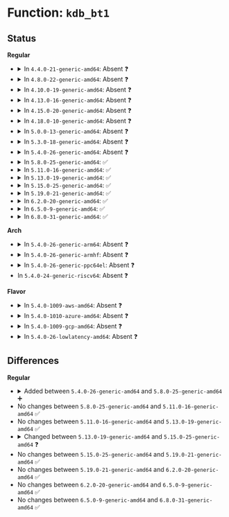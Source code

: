 # Function: <code>kdb_bt1</code>

## Status
<b>Regular</b>
<ul>
<li>
<details>
<summary>In <code>4.4.0-21-generic-amd64</code>: Absent ❓</summary>

```json
{
  "name": "kdb_bt1",
  "collision_type": "Unique Static",
  "inline_type": "Selective",
  "funcs": [
    {
      "addr": 18446744071580126896,
      "name": "kdb_bt1",
      "external": false,
      "loc": "kernel/debug/kdb/kdb_bt.c:80",
      "file": "kernel/debug/kdb/kdb_bt.c",
      "inline": "not declared, inlined",
      "caller_inline": [],
      "caller_func": [
        "kernel/debug/kdb/kdb_bt.c:kdb_bt",
        "kernel/debug/kdb/kdb_bt.c:kdb_bt",
        "kernel/debug/kdb/kdb_bt.c:kdb_bt",
        "kernel/debug/kdb/kdb_bt.c:kdb_bt",
        "kernel/debug/kdb/kdb_bt.c:kdb_bt"
      ]
    }
  ],
  "symbols": [
    {
      "addr": 18446744071580126896,
      "name": "kdb_bt1.isra.0",
      "section": ".text",
      "bind": "STB_LOCAL",
      "size": 255
    }
  ]
}
```
</details>
</li>
<li>
<details>
<summary>In <code>4.8.0-22-generic-amd64</code>: Absent ❓</summary>

```json
{
  "name": "kdb_bt1",
  "collision_type": "Unique Static",
  "inline_type": "Selective",
  "funcs": [
    {
      "addr": 18446744071580160944,
      "name": "kdb_bt1",
      "external": false,
      "loc": "kernel/debug/kdb/kdb_bt.c:80",
      "file": "kernel/debug/kdb/kdb_bt.c",
      "inline": "not declared, inlined",
      "caller_inline": [],
      "caller_func": [
        "kernel/debug/kdb/kdb_bt.c:kdb_bt",
        "kernel/debug/kdb/kdb_bt.c:kdb_bt",
        "kernel/debug/kdb/kdb_bt.c:kdb_bt",
        "kernel/debug/kdb/kdb_bt.c:kdb_bt",
        "kernel/debug/kdb/kdb_bt.c:kdb_bt"
      ]
    }
  ],
  "symbols": [
    {
      "addr": 18446744071580160944,
      "name": "kdb_bt1.isra.0",
      "section": ".text",
      "bind": "STB_LOCAL",
      "size": 255
    }
  ]
}
```
</details>
</li>
<li>
<details>
<summary>In <code>4.10.0-19-generic-amd64</code>: Absent ❓</summary>

```json
{
  "name": "kdb_bt1",
  "collision_type": "Unique Static",
  "inline_type": "Selective",
  "funcs": [
    {
      "addr": 18446744071580201360,
      "name": "kdb_bt1",
      "external": false,
      "loc": "kernel/debug/kdb/kdb_bt.c:80",
      "file": "kernel/debug/kdb/kdb_bt.c",
      "inline": "not declared, inlined",
      "caller_inline": [],
      "caller_func": [
        "kernel/debug/kdb/kdb_bt.c:kdb_bt",
        "kernel/debug/kdb/kdb_bt.c:kdb_bt",
        "kernel/debug/kdb/kdb_bt.c:kdb_bt",
        "kernel/debug/kdb/kdb_bt.c:kdb_bt",
        "kernel/debug/kdb/kdb_bt.c:kdb_bt"
      ]
    }
  ],
  "symbols": [
    {
      "addr": 18446744071580201360,
      "name": "kdb_bt1.isra.0",
      "section": ".text",
      "bind": "STB_LOCAL",
      "size": 255
    }
  ]
}
```
</details>
</li>
<li>
<details>
<summary>In <code>4.13.0-16-generic-amd64</code>: Absent ❓</summary>

```json
{
  "name": "kdb_bt1",
  "collision_type": "Unique Static",
  "inline_type": "Selective",
  "funcs": [
    {
      "addr": 18446744071580209360,
      "name": "kdb_bt1",
      "external": false,
      "loc": "kernel/debug/kdb/kdb_bt.c:81",
      "file": "kernel/debug/kdb/kdb_bt.c",
      "inline": "not declared, inlined",
      "caller_inline": [],
      "caller_func": [
        "kernel/debug/kdb/kdb_bt.c:kdb_bt",
        "kernel/debug/kdb/kdb_bt.c:kdb_bt",
        "kernel/debug/kdb/kdb_bt.c:kdb_bt",
        "kernel/debug/kdb/kdb_bt.c:kdb_bt",
        "kernel/debug/kdb/kdb_bt.c:kdb_bt"
      ]
    }
  ],
  "symbols": [
    {
      "addr": 18446744071580209360,
      "name": "kdb_bt1.isra.0",
      "section": ".text",
      "bind": "STB_LOCAL",
      "size": 260
    }
  ]
}
```
</details>
</li>
<li>
<details>
<summary>In <code>4.15.0-20-generic-amd64</code>: Absent ❓</summary>

```json
{
  "name": "kdb_bt1",
  "collision_type": "Unique Static",
  "inline_type": "Selective",
  "funcs": [
    {
      "addr": 18446744071580260720,
      "name": "kdb_bt1",
      "external": false,
      "loc": "kernel/debug/kdb/kdb_bt.c:81",
      "file": "kernel/debug/kdb/kdb_bt.c",
      "inline": "not declared, inlined",
      "caller_inline": [],
      "caller_func": [
        "kernel/debug/kdb/kdb_bt.c:kdb_bt",
        "kernel/debug/kdb/kdb_bt.c:kdb_bt",
        "kernel/debug/kdb/kdb_bt.c:kdb_bt",
        "kernel/debug/kdb/kdb_bt.c:kdb_bt",
        "kernel/debug/kdb/kdb_bt.c:kdb_bt"
      ]
    }
  ],
  "symbols": [
    {
      "addr": 18446744071580260720,
      "name": "kdb_bt1.isra.0",
      "section": ".text",
      "bind": "STB_LOCAL",
      "size": 260
    }
  ]
}
```
</details>
</li>
<li>
<details>
<summary>In <code>4.18.0-10-generic-amd64</code>: Absent ❓</summary>

```json
{
  "name": "kdb_bt1",
  "collision_type": "Unique Static",
  "inline_type": "Selective",
  "funcs": [
    {
      "addr": 18446744071580321168,
      "name": "kdb_bt1",
      "external": false,
      "loc": "kernel/debug/kdb/kdb_bt.c:81",
      "file": "kernel/debug/kdb/kdb_bt.c",
      "inline": "not declared, inlined",
      "caller_inline": [],
      "caller_func": [
        "kernel/debug/kdb/kdb_bt.c:kdb_bt",
        "kernel/debug/kdb/kdb_bt.c:kdb_bt",
        "kernel/debug/kdb/kdb_bt.c:kdb_bt",
        "kernel/debug/kdb/kdb_bt.c:kdb_bt",
        "kernel/debug/kdb/kdb_bt.c:kdb_bt"
      ]
    }
  ],
  "symbols": [
    {
      "addr": 18446744071580321168,
      "name": "kdb_bt1.isra.0",
      "section": ".text",
      "bind": "STB_LOCAL",
      "size": 260
    }
  ]
}
```
</details>
</li>
<li>
<details>
<summary>In <code>5.0.0-13-generic-amd64</code>: Absent ❓</summary>

```json
{
  "name": "kdb_bt1",
  "collision_type": "Unique Static",
  "inline_type": "Selective",
  "funcs": [
    {
      "addr": 18446744071580373968,
      "name": "kdb_bt1",
      "external": false,
      "loc": "kernel/debug/kdb/kdb_bt.c:81",
      "file": "kernel/debug/kdb/kdb_bt.c",
      "inline": "not declared, inlined",
      "caller_inline": [],
      "caller_func": [
        "kernel/debug/kdb/kdb_bt.c:kdb_bt",
        "kernel/debug/kdb/kdb_bt.c:kdb_bt",
        "kernel/debug/kdb/kdb_bt.c:kdb_bt",
        "kernel/debug/kdb/kdb_bt.c:kdb_bt",
        "kernel/debug/kdb/kdb_bt.c:kdb_bt"
      ]
    }
  ],
  "symbols": [
    {
      "addr": 18446744071580373968,
      "name": "kdb_bt1.isra.1",
      "section": ".text",
      "bind": "STB_LOCAL",
      "size": 260
    }
  ]
}
```
</details>
</li>
<li>
<details>
<summary>In <code>5.3.0-18-generic-amd64</code>: Absent ❓</summary>

```json
{
  "name": "kdb_bt1",
  "collision_type": "Unique Static",
  "inline_type": "Selective",
  "funcs": [
    {
      "addr": 18446744071580426528,
      "name": "kdb_bt1",
      "external": false,
      "loc": "kernel/debug/kdb/kdb_bt.c:81",
      "file": "kernel/debug/kdb/kdb_bt.c",
      "inline": "not declared, inlined",
      "caller_inline": [],
      "caller_func": [
        "kernel/debug/kdb/kdb_bt.c:kdb_bt",
        "kernel/debug/kdb/kdb_bt.c:kdb_bt",
        "kernel/debug/kdb/kdb_bt.c:kdb_bt",
        "kernel/debug/kdb/kdb_bt.c:kdb_bt",
        "kernel/debug/kdb/kdb_bt.c:kdb_bt"
      ]
    }
  ],
  "symbols": [
    {
      "addr": 18446744071580426528,
      "name": "kdb_bt1.isra.0",
      "section": ".text",
      "bind": "STB_LOCAL",
      "size": 269
    }
  ]
}
```
</details>
</li>
<li>
<details>
<summary>In <code>5.4.0-26-generic-amd64</code>: Absent ❓</summary>

```json
{
  "name": "kdb_bt1",
  "collision_type": "Unique Static",
  "inline_type": "Selective",
  "funcs": [
    {
      "addr": 18446744071580475280,
      "name": "kdb_bt1",
      "external": false,
      "loc": "kernel/debug/kdb/kdb_bt.c:81",
      "file": "kernel/debug/kdb/kdb_bt.c",
      "inline": "not declared, inlined",
      "caller_inline": [],
      "caller_func": [
        "kernel/debug/kdb/kdb_bt.c:kdb_bt",
        "kernel/debug/kdb/kdb_bt.c:kdb_bt",
        "kernel/debug/kdb/kdb_bt.c:kdb_bt",
        "kernel/debug/kdb/kdb_bt.c:kdb_bt",
        "kernel/debug/kdb/kdb_bt.c:kdb_bt"
      ]
    }
  ],
  "symbols": [
    {
      "addr": 18446744071580475280,
      "name": "kdb_bt1.isra.0",
      "section": ".text",
      "bind": "STB_LOCAL",
      "size": 269
    }
  ]
}
```
</details>
</li>
<li>
<details>
<summary>In <code>5.8.0-25-generic-amd64</code>: ✅</summary>

```c
int kdb_bt1(struct task_struct * p, long unsigned int mask, bool btaprompt)
```

```json
{
  "name": "kdb_bt1",
  "collision_type": "Unique Static",
  "inline_type": "No",
  "funcs": [
    {
      "addr": 18446744071580560032,
      "name": "kdb_bt1",
      "external": false,
      "loc": "kernel/debug/kdb/kdb_bt.c:77",
      "file": "kernel/debug/kdb/kdb_bt.c",
      "inline": "seen, unknown",
      "caller_inline": [],
      "caller_func": [
        "kernel/debug/kdb/kdb_bt.c:kdb_bt",
        "kernel/debug/kdb/kdb_bt.c:kdb_bt",
        "kernel/debug/kdb/kdb_bt.c:kdb_bt",
        "kernel/debug/kdb/kdb_bt.c:kdb_bt",
        "kernel/debug/kdb/kdb_bt.c:kdb_bt"
      ]
    }
  ],
  "symbols": [
    {
      "addr": 18446744071580560032,
      "name": "kdb_bt1",
      "section": ".text",
      "bind": "STB_LOCAL",
      "size": 304
    }
  ]
}
```
</details>
</li>
<li>
<details>
<summary>In <code>5.11.0-16-generic-amd64</code>: ✅</summary>

```c
int kdb_bt1(struct task_struct * p, long unsigned int mask, bool btaprompt)
```

```json
{
  "name": "kdb_bt1",
  "collision_type": "Unique Static",
  "inline_type": "No",
  "funcs": [
    {
      "addr": 18446744071580548080,
      "name": "kdb_bt1",
      "external": false,
      "loc": "kernel/debug/kdb/kdb_bt.c:77",
      "file": "kernel/debug/kdb/kdb_bt.c",
      "inline": "seen, unknown",
      "caller_inline": [],
      "caller_func": [
        "kernel/debug/kdb/kdb_bt.c:kdb_bt",
        "kernel/debug/kdb/kdb_bt.c:kdb_bt",
        "kernel/debug/kdb/kdb_bt.c:kdb_bt",
        "kernel/debug/kdb/kdb_bt.c:kdb_bt",
        "kernel/debug/kdb/kdb_bt.c:kdb_bt"
      ]
    }
  ],
  "symbols": [
    {
      "addr": 18446744071580548080,
      "name": "kdb_bt1",
      "section": ".text",
      "bind": "STB_LOCAL",
      "size": 304
    }
  ]
}
```
</details>
</li>
<li>
<details>
<summary>In <code>5.13.0-19-generic-amd64</code>: ✅</summary>

```c
int kdb_bt1(struct task_struct * p, long unsigned int mask, bool btaprompt)
```

```json
{
  "name": "kdb_bt1",
  "collision_type": "Unique Static",
  "inline_type": "No",
  "funcs": [
    {
      "addr": 18446744071580551248,
      "name": "kdb_bt1",
      "external": false,
      "loc": "kernel/debug/kdb/kdb_bt.c:77",
      "file": "kernel/debug/kdb/kdb_bt.c",
      "inline": "seen, unknown",
      "caller_inline": [],
      "caller_func": [
        "kernel/debug/kdb/kdb_bt.c:kdb_bt",
        "kernel/debug/kdb/kdb_bt.c:kdb_bt",
        "kernel/debug/kdb/kdb_bt.c:kdb_bt",
        "kernel/debug/kdb/kdb_bt.c:kdb_bt",
        "kernel/debug/kdb/kdb_bt.c:kdb_bt"
      ]
    }
  ],
  "symbols": [
    {
      "addr": 18446744071580551248,
      "name": "kdb_bt1",
      "section": ".text",
      "bind": "STB_LOCAL",
      "size": 304
    }
  ]
}
```
</details>
</li>
<li>
<details>
<summary>In <code>5.15.0-25-generic-amd64</code>: ✅</summary>

```c
int kdb_bt1(struct task_struct * p, const char * mask, bool btaprompt)
```

```json
{
  "name": "kdb_bt1",
  "collision_type": "Unique Static",
  "inline_type": "No",
  "funcs": [
    {
      "addr": 18446744071580721008,
      "name": "kdb_bt1",
      "external": false,
      "loc": "kernel/debug/kdb/kdb_bt.c:77",
      "file": "kernel/debug/kdb/kdb_bt.c",
      "inline": "seen, unknown",
      "caller_inline": [],
      "caller_func": [
        "kernel/debug/kdb/kdb_bt.c:kdb_bt",
        "kernel/debug/kdb/kdb_bt.c:kdb_bt",
        "kernel/debug/kdb/kdb_bt.c:kdb_bt",
        "kernel/debug/kdb/kdb_bt.c:kdb_bt",
        "kernel/debug/kdb/kdb_bt.c:kdb_bt"
      ]
    }
  ],
  "symbols": [
    {
      "addr": 18446744071580721008,
      "name": "kdb_bt1",
      "section": ".text",
      "bind": "STB_LOCAL",
      "size": 303
    }
  ]
}
```
</details>
</li>
<li>
<details>
<summary>In <code>5.19.0-21-generic-amd64</code>: ✅</summary>

```c
int kdb_bt1(struct task_struct * p, const char * mask, bool btaprompt)
```

```json
{
  "name": "kdb_bt1",
  "collision_type": "Unique Static",
  "inline_type": "No",
  "funcs": [
    {
      "addr": 18446744071580933024,
      "name": "kdb_bt1",
      "external": false,
      "loc": "kernel/debug/kdb/kdb_bt.c:77",
      "file": "kernel/debug/kdb/kdb_bt.c",
      "inline": "seen, unknown",
      "caller_inline": [],
      "caller_func": [
        "kernel/debug/kdb/kdb_bt.c:kdb_bt",
        "kernel/debug/kdb/kdb_bt.c:kdb_bt",
        "kernel/debug/kdb/kdb_bt.c:kdb_bt",
        "kernel/debug/kdb/kdb_bt.c:kdb_bt",
        "kernel/debug/kdb/kdb_bt.c:kdb_bt"
      ]
    }
  ],
  "symbols": [
    {
      "addr": 18446744071580933024,
      "name": "kdb_bt1",
      "section": ".text",
      "bind": "STB_LOCAL",
      "size": 316
    }
  ]
}
```
</details>
</li>
<li>
<details>
<summary>In <code>6.2.0-20-generic-amd64</code>: ✅</summary>

```c
int kdb_bt1(struct task_struct * p, const char * mask, bool btaprompt)
```

```json
{
  "name": "kdb_bt1",
  "collision_type": "Unique Static",
  "inline_type": "No",
  "funcs": [
    {
      "addr": 18446744071581225936,
      "name": "kdb_bt1",
      "external": false,
      "loc": "kernel/debug/kdb/kdb_bt.c:77",
      "file": "kernel/debug/kdb/kdb_bt.c",
      "inline": "seen, unknown",
      "caller_inline": [],
      "caller_func": [
        "kernel/debug/kdb/kdb_bt.c:kdb_bt",
        "kernel/debug/kdb/kdb_bt.c:kdb_bt",
        "kernel/debug/kdb/kdb_bt.c:kdb_bt",
        "kernel/debug/kdb/kdb_bt.c:kdb_bt",
        "kernel/debug/kdb/kdb_bt.c:kdb_bt"
      ]
    }
  ],
  "symbols": [
    {
      "addr": 18446744071581225936,
      "name": "kdb_bt1",
      "section": ".text",
      "bind": "STB_LOCAL",
      "size": 316
    }
  ]
}
```
</details>
</li>
<li>
<details>
<summary>In <code>6.5.0-9-generic-amd64</code>: ✅</summary>

```c
int kdb_bt1(struct task_struct * p, const char * mask, bool btaprompt)
```

```json
{
  "name": "kdb_bt1",
  "collision_type": "Unique Static",
  "inline_type": "No",
  "funcs": [
    {
      "addr": 18446744071581320288,
      "name": "kdb_bt1",
      "external": false,
      "loc": "kernel/debug/kdb/kdb_bt.c:77",
      "file": "kernel/debug/kdb/kdb_bt.c",
      "inline": "seen, unknown",
      "caller_inline": [],
      "caller_func": [
        "kernel/debug/kdb/kdb_bt.c:kdb_bt",
        "kernel/debug/kdb/kdb_bt.c:kdb_bt",
        "kernel/debug/kdb/kdb_bt.c:kdb_bt",
        "kernel/debug/kdb/kdb_bt.c:kdb_bt",
        "kernel/debug/kdb/kdb_bt.c:kdb_bt"
      ]
    }
  ],
  "symbols": [
    {
      "addr": 18446744071581320288,
      "name": "kdb_bt1",
      "section": ".text",
      "bind": "STB_LOCAL",
      "size": 316
    }
  ]
}
```
</details>
</li>
<li>
<details>
<summary>In <code>6.8.0-31-generic-amd64</code>: ✅</summary>

```c
int kdb_bt1(struct task_struct * p, const char * mask, bool btaprompt)
```

```json
{
  "name": "kdb_bt1",
  "collision_type": "Unique Static",
  "inline_type": "No",
  "funcs": [
    {
      "addr": 18446744071581426592,
      "name": "kdb_bt1",
      "external": false,
      "loc": "kernel/debug/kdb/kdb_bt.c:77",
      "file": "kernel/debug/kdb/kdb_bt.c",
      "inline": "seen, unknown",
      "caller_inline": [],
      "caller_func": [
        "kernel/debug/kdb/kdb_bt.c:kdb_bt",
        "kernel/debug/kdb/kdb_bt.c:kdb_bt",
        "kernel/debug/kdb/kdb_bt.c:kdb_bt",
        "kernel/debug/kdb/kdb_bt.c:kdb_bt",
        "kernel/debug/kdb/kdb_bt.c:kdb_bt"
      ]
    }
  ],
  "symbols": [
    {
      "addr": 18446744071581426592,
      "name": "kdb_bt1",
      "section": ".text",
      "bind": "STB_LOCAL",
      "size": 316
    }
  ]
}
```
</details>
</li>
</ul>
<b>Arch</b>
<ul>
<li>
<details>
<summary>In <code>5.4.0-26-generic-arm64</code>: Absent ❓</summary>

```json
{
  "name": "kdb_bt1",
  "collision_type": "Unique Static",
  "inline_type": "Selective",
  "funcs": [
    {
      "addr": 18446603336491750624,
      "name": "kdb_bt1",
      "external": false,
      "loc": "kernel/debug/kdb/kdb_bt.c:81",
      "file": "kernel/debug/kdb/kdb_bt.c",
      "inline": "not declared, inlined",
      "caller_inline": [],
      "caller_func": [
        "kernel/debug/kdb/kdb_bt.c:kdb_bt",
        "kernel/debug/kdb/kdb_bt.c:kdb_bt",
        "kernel/debug/kdb/kdb_bt.c:kdb_bt",
        "kernel/debug/kdb/kdb_bt.c:kdb_bt",
        "kernel/debug/kdb/kdb_bt.c:kdb_bt"
      ]
    }
  ],
  "symbols": [
    {
      "addr": 18446603336491750624,
      "name": "kdb_bt1.isra.0",
      "section": ".text",
      "bind": "STB_LOCAL",
      "size": 272
    }
  ]
}
```
</details>
</li>
<li>
<details>
<summary>In <code>5.4.0-26-generic-armhf</code>: Absent ❓</summary>

```json
{
  "name": "kdb_bt1",
  "collision_type": "Unique Static",
  "inline_type": "Selective",
  "funcs": [
    {
      "addr": 3225698704,
      "name": "kdb_bt1",
      "external": false,
      "loc": "kernel/debug/kdb/kdb_bt.c:81",
      "file": "kernel/debug/kdb/kdb_bt.c",
      "inline": "not declared, inlined",
      "caller_inline": [],
      "caller_func": [
        "kernel/debug/kdb/kdb_bt.c:kdb_bt",
        "kernel/debug/kdb/kdb_bt.c:kdb_bt",
        "kernel/debug/kdb/kdb_bt.c:kdb_bt",
        "kernel/debug/kdb/kdb_bt.c:kdb_bt",
        "kernel/debug/kdb/kdb_bt.c:kdb_bt"
      ]
    }
  ],
  "symbols": [
    {
      "addr": 3225698704,
      "name": "kdb_bt1.constprop.0",
      "section": ".text",
      "bind": "STB_LOCAL",
      "size": 280
    }
  ]
}
```
</details>
</li>
<li>
<details>
<summary>In <code>5.4.0-26-generic-ppc64el</code>: Absent ❓</summary>

```json
{
  "name": "kdb_bt1",
  "collision_type": "Unique Static",
  "inline_type": "Selective",
  "funcs": [
    {
      "addr": 13835058055284787328,
      "name": "kdb_bt1",
      "external": false,
      "loc": "kernel/debug/kdb/kdb_bt.c:81",
      "file": "kernel/debug/kdb/kdb_bt.c",
      "inline": "not declared, inlined",
      "caller_inline": [],
      "caller_func": [
        "kernel/debug/kdb/kdb_bt.c:kdb_bt",
        "kernel/debug/kdb/kdb_bt.c:kdb_bt",
        "kernel/debug/kdb/kdb_bt.c:kdb_bt",
        "kernel/debug/kdb/kdb_bt.c:kdb_bt",
        "kernel/debug/kdb/kdb_bt.c:kdb_bt"
      ]
    }
  ],
  "symbols": [
    {
      "addr": 13835058055284787328,
      "name": "kdb_bt1.isra.0",
      "section": ".text",
      "bind": "STB_LOCAL",
      "size": 368
    }
  ]
}
```
</details>
</li>
<li>
In <code>5.4.0-24-generic-riscv64</code>: Absent ❓
</li>
</ul>
<b>Flavor</b>
<ul>
<li>
<details>
<summary>In <code>5.4.0-1009-aws-amd64</code>: Absent ❓</summary>

```json
{
  "name": "kdb_bt1",
  "collision_type": "Unique Static",
  "inline_type": "Selective",
  "funcs": [
    {
      "addr": 18446744071580444080,
      "name": "kdb_bt1",
      "external": false,
      "loc": "kernel/debug/kdb/kdb_bt.c:81",
      "file": "kernel/debug/kdb/kdb_bt.c",
      "inline": "not declared, inlined",
      "caller_inline": [],
      "caller_func": [
        "kernel/debug/kdb/kdb_bt.c:kdb_bt",
        "kernel/debug/kdb/kdb_bt.c:kdb_bt",
        "kernel/debug/kdb/kdb_bt.c:kdb_bt",
        "kernel/debug/kdb/kdb_bt.c:kdb_bt",
        "kernel/debug/kdb/kdb_bt.c:kdb_bt"
      ]
    }
  ],
  "symbols": [
    {
      "addr": 18446744071580444080,
      "name": "kdb_bt1.isra.0",
      "section": ".text",
      "bind": "STB_LOCAL",
      "size": 269
    }
  ]
}
```
</details>
</li>
<li>
<details>
<summary>In <code>5.4.0-1010-azure-amd64</code>: Absent ❓</summary>

```json
{
  "name": "kdb_bt1",
  "collision_type": "Unique Static",
  "inline_type": "Selective",
  "funcs": [
    {
      "addr": 18446744071580391152,
      "name": "kdb_bt1",
      "external": false,
      "loc": "kernel/debug/kdb/kdb_bt.c:81",
      "file": "kernel/debug/kdb/kdb_bt.c",
      "inline": "not declared, inlined",
      "caller_inline": [],
      "caller_func": [
        "kernel/debug/kdb/kdb_bt.c:kdb_bt",
        "kernel/debug/kdb/kdb_bt.c:kdb_bt",
        "kernel/debug/kdb/kdb_bt.c:kdb_bt",
        "kernel/debug/kdb/kdb_bt.c:kdb_bt",
        "kernel/debug/kdb/kdb_bt.c:kdb_bt"
      ]
    }
  ],
  "symbols": [
    {
      "addr": 18446744071580391152,
      "name": "kdb_bt1.isra.0",
      "section": ".text",
      "bind": "STB_LOCAL",
      "size": 269
    }
  ]
}
```
</details>
</li>
<li>
<details>
<summary>In <code>5.4.0-1009-gcp-amd64</code>: Absent ❓</summary>

```json
{
  "name": "kdb_bt1",
  "collision_type": "Unique Static",
  "inline_type": "Selective",
  "funcs": [
    {
      "addr": 18446744071580435328,
      "name": "kdb_bt1",
      "external": false,
      "loc": "kernel/debug/kdb/kdb_bt.c:81",
      "file": "kernel/debug/kdb/kdb_bt.c",
      "inline": "not declared, inlined",
      "caller_inline": [],
      "caller_func": [
        "kernel/debug/kdb/kdb_bt.c:kdb_bt",
        "kernel/debug/kdb/kdb_bt.c:kdb_bt",
        "kernel/debug/kdb/kdb_bt.c:kdb_bt",
        "kernel/debug/kdb/kdb_bt.c:kdb_bt",
        "kernel/debug/kdb/kdb_bt.c:kdb_bt"
      ]
    }
  ],
  "symbols": [
    {
      "addr": 18446744071580435328,
      "name": "kdb_bt1.isra.0",
      "section": ".text",
      "bind": "STB_LOCAL",
      "size": 269
    }
  ]
}
```
</details>
</li>
<li>
<details>
<summary>In <code>5.4.0-26-lowlatency-amd64</code>: Absent ❓</summary>

```json
{
  "name": "kdb_bt1",
  "collision_type": "Unique Static",
  "inline_type": "Selective",
  "funcs": [
    {
      "addr": 18446744071580490960,
      "name": "kdb_bt1",
      "external": false,
      "loc": "kernel/debug/kdb/kdb_bt.c:81",
      "file": "kernel/debug/kdb/kdb_bt.c",
      "inline": "not declared, inlined",
      "caller_inline": [],
      "caller_func": [
        "kernel/debug/kdb/kdb_bt.c:kdb_bt",
        "kernel/debug/kdb/kdb_bt.c:kdb_bt",
        "kernel/debug/kdb/kdb_bt.c:kdb_bt",
        "kernel/debug/kdb/kdb_bt.c:kdb_bt",
        "kernel/debug/kdb/kdb_bt.c:kdb_bt"
      ]
    }
  ],
  "symbols": [
    {
      "addr": 18446744071580490960,
      "name": "kdb_bt1.isra.0",
      "section": ".text",
      "bind": "STB_LOCAL",
      "size": 269
    }
  ]
}
```
</details>
</li>
</ul>

## Differences
<b>Regular</b>
<ul>
<li>
<details>
<summary>Added between <code>5.4.0-26-generic-amd64</code> and <code>5.8.0-25-generic-amd64</code> ➕</summary>

```c
int kdb_bt1(struct task_struct * p, long unsigned int mask, bool btaprompt)
```
</details>
</li>
<li>
No changes between <code>5.8.0-25-generic-amd64</code> and <code>5.11.0-16-generic-amd64</code> ✅
</li>
<li>
No changes between <code>5.11.0-16-generic-amd64</code> and <code>5.13.0-19-generic-amd64</code> ✅
</li>
<li>
<details>
<summary>Changed between <code>5.13.0-19-generic-amd64</code> and <code>5.15.0-25-generic-amd64</code> ❓</summary>
<ul>
<li>
<b>Param type changed. </b>
<code>long unsigned int mask</code> ➡️ <code>const char * mask</code>
</li>
</ul>
</details>
</li>
<li>
No changes between <code>5.15.0-25-generic-amd64</code> and <code>5.19.0-21-generic-amd64</code> ✅
</li>
<li>
No changes between <code>5.19.0-21-generic-amd64</code> and <code>6.2.0-20-generic-amd64</code> ✅
</li>
<li>
No changes between <code>6.2.0-20-generic-amd64</code> and <code>6.5.0-9-generic-amd64</code> ✅
</li>
<li>
No changes between <code>6.5.0-9-generic-amd64</code> and <code>6.8.0-31-generic-amd64</code> ✅
</li>
</ul>
